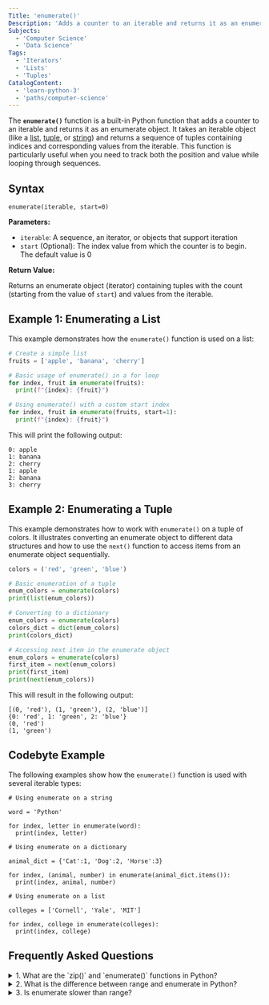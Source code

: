 ```yaml
---
Title: 'enumerate()'
Description: 'Adds a counter to an iterable and returns it as an enumerate object'
Subjects:
  - 'Computer Science'
  - 'Data Science'
Tags:
  - 'Iterators'
  - 'Lists'
  - 'Tuples'
CatalogContent:
  - 'learn-python-3'
  - 'paths/computer-science'
---
```


The **`enumerate()`** function is a built-in Python function that adds a counter to an iterable and returns it as an enumerate object. It takes an iterable object (like a [list](https://www.codecademy.com/resources/docs/python/lists), [tuple](https://www.codecademy.com/resources/docs/python/tuples), or [string](https://www.codecademy.com/resources/docs/python/strings)) and returns a sequence of tuples containing indices and corresponding values from the iterable. This function is particularly useful when you need to track both the position and value while looping through sequences.

## Syntax

```pseudo
enumerate(iterable, start=0)
```

**Parameters:**

- `iterable`: A sequence, an iterator, or objects that support iteration
- `start` (Optional): The index value from which the counter is to begin. The default value is 0

**Return Value:**

Returns an enumerate object (iterator) containing tuples with the count (starting from the value of `start`) and values from the iterable.

## Example 1: Enumerating a List

This example demonstrates how the `enumerate()` function is used on a list:

```py
# Create a simple list
fruits = ['apple', 'banana', 'cherry']

# Basic usage of enumerate() in a for loop
for index, fruit in enumerate(fruits):
  print(f"{index}: {fruit}")

# Using enumerate() with a custom start index
for index, fruit in enumerate(fruits, start=1):
  print(f"{index}: {fruit}")
```

This will print the following output:

```shell
0: apple
1: banana
2: cherry
1: apple
2: banana
3: cherry
```

## Example 2: Enumerating a Tuple

This example demonstrates how to work with `enumerate()` on a tuple of colors. It illustrates converting an enumerate object to different data structures and how to use the `next()` function to access items from an enumerate object sequentially.

```py
colors = ('red', 'green', 'blue')

# Basic enumeration of a tuple
enum_colors = enumerate(colors)
print(list(enum_colors))

# Converting to a dictionary
enum_colors = enumerate(colors)
colors_dict = dict(enum_colors)
print(colors_dict)

# Accessing next item in the enumerate object
enum_colors = enumerate(colors)
first_item = next(enum_colors)
print(first_item)
print(next(enum_colors))
```

This will result in the following output:

```shell
[(0, 'red'), (1, 'green'), (2, 'blue')]
{0: 'red', 1: 'green', 2: 'blue'}
(0, 'red')
(1, 'green')
```

## Codebyte Example

The following examples show how the `enumerate()` function is used with several iterable types:

```codebyte/python
# Using enumerate on a string

word = 'Python'

for index, letter in enumerate(word):
  print(index, letter)

# Using enumerate on a dictionary

animal_dict = {'Cat':1, 'Dog':2, 'Horse':3}

for index, (animal, number) in enumerate(animal_dict.items()):
  print(index, animal, number)

# Using enumerate on a list

colleges = ['Cornell', 'Yale', 'MIT']

for index, college in enumerate(colleges):
  print(index, college)
```

## Frequently Asked Questions

<details>
  <summary>1. What are the `zip()` and `enumerate()` functions in Python?</summary>
  <p>Both `zip()` and `enumerate()` are built-in Python functions that work with iterables but serve different purposes. `enumerate()` adds a counter to an iterable and returns an enumerate object with index-value pairs. `zip()` aggregates elements from multiple iterables into a single iterator of tuples, pairing corresponding elements from each iterable together.</p>
</details>

<details>
  <summary>2. What is the difference between range and enumerate in Python?</summary>
  <p>[`range()`](https://www.codecademy.com/resources/docs/python/built-in-functions/range) and `enumerate()` serve different purposes. `range()` generates a sequence of numbers which is commonly used for iterating a specific number of times. `enumerate()` adds counter indices to an existing iterable and returns an enumerate object with index-value pairs. While `range()` creates a new sequence of numbers, `enumerate()` works with an existing sequence and adds position information.</p>
</details>

<details>
  <summary>3. Is enumerate slower than range?</summary>
  <p>In terms of computational efficiency, `enumerate()` is not significantly slower than `range()`. The slight overhead of `enumerate()` comes from creating tuples to pair indices with values, but this is negligible in most practical applications. In fact, using `enumerate()` is generally preferred over manually tracking indices with `range()` because it leads to cleaner, more readable code and eliminates common indexing errors. The Python interpreter is also optimized to handle `enumerate()` efficiently.</p>
</details>
